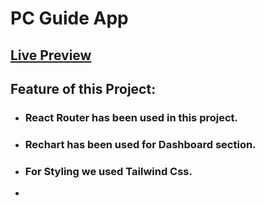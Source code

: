 # PC Guide App

## [Live Preview](pc-guide-mazdul1000.netlify.app)


## Feature of  this Project: 

  * ### React Router has been used in this project.
  * ###  Rechart has been used for Dashboard section.
  * ### For Styling we used Tailwind Css.
  * 